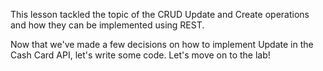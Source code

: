 This lesson tackled the topic of the CRUD Update and Create operations and how they can be implemented using REST.

Now that we've made a few decisions on how to implement Update in the Cash Card API, let's write some code. Let's move on to the lab!
